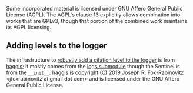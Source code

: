 Some incorporated material is licensed under GNU Affero General Public License (AGPL).  The AGPL's clause 13 explicitly allows combination into works that are GPLv3, though that portion of the combined work maintains its AGPL licensing.

Adding levels to the logger
---------------------------

The infrastructure to [robustly add a citation level to the logger][haggis-logs] is from [haggis][haggis]; it mostly comes from the [logs submodule][haggis-logs] though the Sentinel is from the [`__init__`][haggis-init].
haggis is copyright (C) 2019  Joseph R. Fox-Rabinovitz \<jfoxrabinovitz at gmail dot com\> and is licensed under the GNU Affero General Public License.


[haggis]: https://haggis.readthedocs.io/en/stable/api.html#haggis.logs.add_logging_level
[haggis-init]: https://gitlab.com/madphysicist/haggis/-/blob/master/src/haggis/__init__.py#L43
[haggis-logs]: https://gitlab.com/madphysicist/haggis/-/blob/master/src/haggis/logs.py


